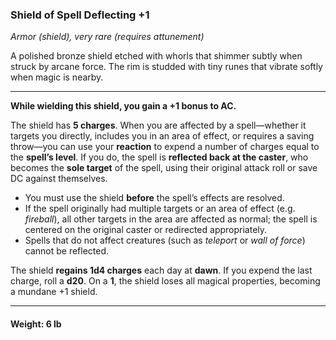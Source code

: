 ### **Shield of Spell Deflecting +1**

_Armor (shield), very rare (requires attunement)_

A polished bronze shield etched with whorls that shimmer subtly when struck by arcane force. The rim is studded with tiny runes that vibrate softly when magic is nearby.

---

**While wielding this shield, you gain a +1 bonus to AC.**

The shield has **5 charges**. When you are affected by a spell—whether it targets you directly, includes you in an area of effect, or requires a saving throw—you can use your **reaction** to expend a number of charges equal to the **spell’s level**. If you do, the spell is **reflected back at the caster**, who becomes the **sole target** of the spell, using their original attack roll or save DC against themselves.

- You must use the shield **before** the spell’s effects are resolved.
- If the spell originally had multiple targets or an area of effect (e.g. _fireball_), all other targets in the area are affected as normal; the spell is centered on the original caster or redirected appropriately.
- Spells that do not affect creatures (such as _teleport_ or _wall of force_) cannot be reflected.

The shield **regains 1d4 charges** each day at **dawn**. If you expend the last charge, roll a **d20**. On a **1**, the shield loses all magical properties, becoming a mundane +1 shield.

---

#### **Weight:** 6 lb
